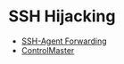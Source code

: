 # SSH Hijacking

- [SSH-Agent Forwarding](./hijacking_ssh-agent_forwarding.md)
- [ControlMaster](./hijacking_ssh_controlmaster.md)